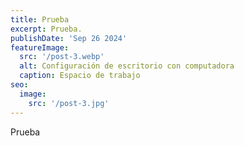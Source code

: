 ```yaml
---
title: Prueba 
excerpt: Prueba.
publishDate: 'Sep 26 2024'
featureImage:
  src: '/post-3.webp'
  alt: Configuración de escritorio con computadora
  caption: Espacio de trabajo
seo:
  image:
    src: '/post-3.jpg'
---
```


Prueba
